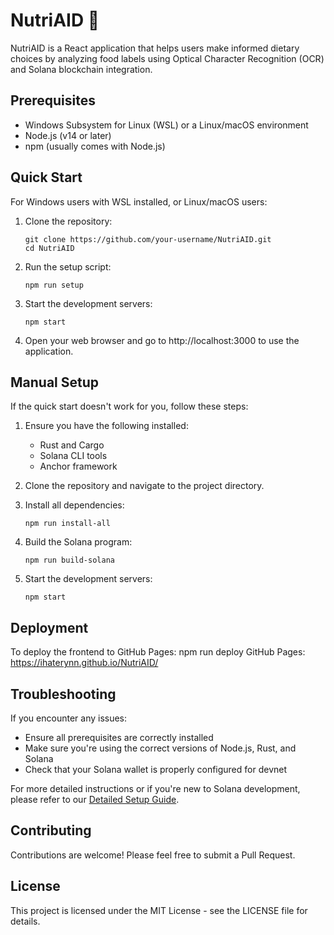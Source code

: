 # NutriAID 🍏

NutriAID is a React application that helps users make informed dietary choices by analyzing food labels using Optical Character Recognition (OCR) and Solana blockchain integration.

## Prerequisites

- Windows Subsystem for Linux (WSL) or a Linux/macOS environment
- Node.js (v14 or later)
- npm (usually comes with Node.js)

## Quick Start

For Windows users with WSL installed, or Linux/macOS users:

1. Clone the repository:
   ```
   git clone https://github.com/your-username/NutriAID.git
   cd NutriAID
   ```

2. Run the setup script:
   ```
   npm run setup
   ```

3. Start the development servers:
   ```
   npm start
   ```

4. Open your web browser and go to http://localhost:3000 to use the application.

## Manual Setup

If the quick start doesn't work for you, follow these steps:

1. Ensure you have the following installed:
   - Rust and Cargo
   - Solana CLI tools
   - Anchor framework

2. Clone the repository and navigate to the project directory.

3. Install all dependencies:
   ```
   npm run install-all
   ```

4. Build the Solana program:
   ```
   npm run build-solana
   ```

5. Start the development servers:
   ```
   npm start
   ```

## Deployment

To deploy the frontend to GitHub Pages:
npm run deploy
GitHub Pages: https://ihaterynn.github.io/NutriAID/ 


## Troubleshooting

If you encounter any issues:
- Ensure all prerequisites are correctly installed
- Make sure you're using the correct versions of Node.js, Rust, and Solana
- Check that your Solana wallet is properly configured for devnet

For more detailed instructions or if you're new to Solana development, please refer to our [Detailed Setup Guide](link-to-guide).

## Contributing

Contributions are welcome! Please feel free to submit a Pull Request.

## License

This project is licensed under the MIT License - see the LICENSE file for details.